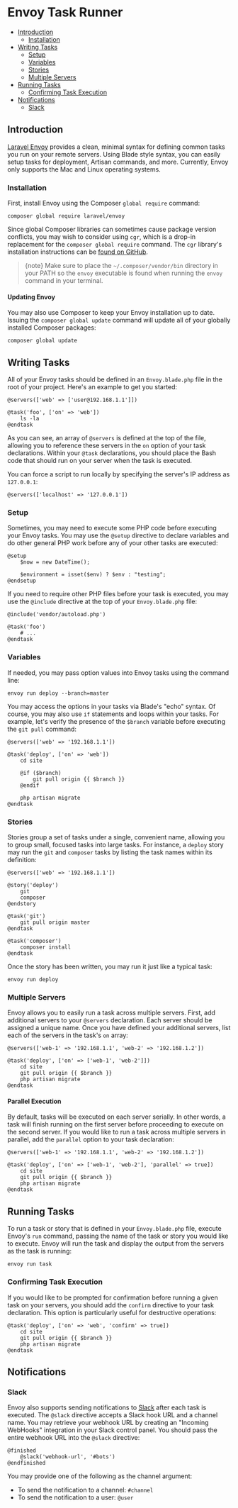 # Envoy Task Runner

- [Introduction](#introduction)
    - [Installation](#installation)
- [Writing Tasks](#writing-tasks)
    - [Setup](#setup)
    - [Variables](#variables)
    - [Stories](#stories)
    - [Multiple Servers](#multiple-servers)
- [Running Tasks](#running-tasks)
    - [Confirming Task Execution](#confirming-task-execution)
- [Notifications](#notifications)
    - [Slack](#slack)

<a name="introduction"></a>
## Introduction

[Laravel Envoy](https://github.com/laravel/envoy) provides a clean, minimal syntax for defining common tasks you run on your remote servers. Using Blade style syntax, you can easily setup tasks for deployment, Artisan commands, and more. Currently, Envoy only supports the Mac and Linux operating systems.

<a name="installation"></a>
### Installation

First, install Envoy using the Composer `global require` command:

    composer global require laravel/envoy

Since global Composer libraries can sometimes cause package version conflicts, you may wish to consider using `cgr`, which is a drop-in replacement for the `composer global require` command. The `cgr` library's installation instructions can be [found on GitHub](https://github.com/consolidation-org/cgr).

> {note} Make sure to place the `~/.composer/vendor/bin` directory in your PATH so the `envoy` executable is found when running the `envoy` command in your terminal.

#### Updating Envoy

You may also use Composer to keep your Envoy installation up to date. Issuing the `composer global update` command will update all of your globally installed Composer packages:

    composer global update

<a name="writing-tasks"></a>
## Writing Tasks

All of your Envoy tasks should be defined in an `Envoy.blade.php` file in the root of your project. Here's an example to get you started:

    @servers(['web' => ['user@192.168.1.1']])

    @task('foo', ['on' => 'web'])
        ls -la
    @endtask

As you can see, an array of `@servers` is defined at the top of the file, allowing you to reference these servers in the `on` option of your task declarations. Within your `@task` declarations, you should place the Bash code that should run on your server when the task is executed.

You can force a script to run locally by specifying the server's IP address as `127.0.0.1`:

    @servers(['localhost' => '127.0.0.1'])

<a name="setup"></a>
### Setup

Sometimes, you may need to execute some PHP code before executing your Envoy tasks. You may use the ```@setup``` directive to declare variables and do other general PHP work before any of your other tasks are executed:

    @setup
        $now = new DateTime();

        $environment = isset($env) ? $env : "testing";
    @endsetup

If you need to require other PHP files before your task is executed, you may use the `@include` directive at the top of your `Envoy.blade.php` file:

    @include('vendor/autoload.php')

    @task('foo')
        # ...
    @endtask

<a name="variables"></a>
### Variables

If needed, you may pass option values into Envoy tasks using the command line:

    envoy run deploy --branch=master

You may access the options in your tasks via Blade's "echo" syntax. Of course, you may also use `if` statements and loops within your tasks. For example, let's verify the presence of the `$branch` variable before executing the `git pull` command:

    @servers(['web' => '192.168.1.1'])

    @task('deploy', ['on' => 'web'])
        cd site

        @if ($branch)
            git pull origin {{ $branch }}
        @endif

        php artisan migrate
    @endtask

<a name="stories"></a>
### Stories

Stories group a set of tasks under a single, convenient name, allowing you to group small, focused tasks into large tasks. For instance, a `deploy` story may run the `git` and `composer` tasks by listing the task names within its definition:

    @servers(['web' => '192.168.1.1'])

    @story('deploy')
        git
        composer
    @endstory

    @task('git')
        git pull origin master
    @endtask

    @task('composer')
        composer install
    @endtask

Once the story has been written, you may run it just like a typical task:

    envoy run deploy

<a name="multiple-servers"></a>
### Multiple Servers

Envoy allows you to easily run a task across multiple servers. First, add additional servers to your `@servers` declaration. Each server should be assigned a unique name. Once you have defined your additional servers, list each of the servers in the task's `on` array:

    @servers(['web-1' => '192.168.1.1', 'web-2' => '192.168.1.2'])

    @task('deploy', ['on' => ['web-1', 'web-2']])
        cd site
        git pull origin {{ $branch }}
        php artisan migrate
    @endtask

#### Parallel Execution

By default, tasks will be executed on each server serially. In other words, a task will finish running on the first server before proceeding to execute on the second server. If you would like to run a task across multiple servers in parallel, add the `parallel` option to your task declaration:

    @servers(['web-1' => '192.168.1.1', 'web-2' => '192.168.1.2'])

    @task('deploy', ['on' => ['web-1', 'web-2'], 'parallel' => true])
        cd site
        git pull origin {{ $branch }}
        php artisan migrate
    @endtask

<a name="running-tasks"></a>
## Running Tasks

To run a task or story that is defined in your `Envoy.blade.php` file, execute Envoy's `run` command, passing the name of the task or story you would like to execute. Envoy will run the task and display the output from the servers as the task is running:

    envoy run task

<a name="confirming-task-execution"></a>
### Confirming Task Execution

If you would like to be prompted for confirmation before running a given task on your servers, you should add the `confirm` directive to your task declaration. This option is particularly useful for destructive operations:

    @task('deploy', ['on' => 'web', 'confirm' => true])
        cd site
        git pull origin {{ $branch }}
        php artisan migrate
    @endtask

<a name="notifications"></a>
## Notifications

<a name="slack"></a>
### Slack

Envoy also supports sending notifications to [Slack](https://slack.com) after each task is executed. The `@slack` directive accepts a Slack hook URL and a channel name. You may retrieve your webhook URL by creating an "Incoming WebHooks" integration in your Slack control panel. You should pass the entire webhook URL into the `@slack` directive:

    @finished
        @slack('webhook-url', '#bots')
    @endfinished

You may provide one of the following as the channel argument:

<div class="content-list" markdown="1">

- To send the notification to a channel: `#channel`
- To send the notification to a user: `@user`

</div>


